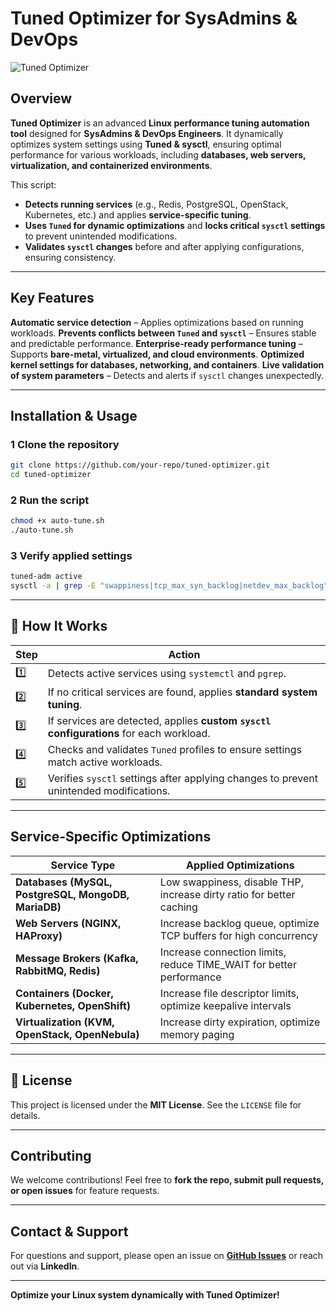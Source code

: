 # Tuned Optimizer for SysAdmins & DevOps

![Tuned Optimizer](https://upload.wikimedia.org/wikipedia/commons/thumb/3/3a/Tuned_Logo.svg/120px-Tuned_Logo.svg.png)

## Overview
**Tuned Optimizer** is an advanced **Linux performance tuning automation tool** designed for **SysAdmins & DevOps Engineers**. It dynamically optimizes system settings using **Tuned & sysctl**, ensuring optimal performance for various workloads, including **databases, web servers, virtualization, and containerized environments**.

This script:
- **Detects running services** (e.g., Redis, PostgreSQL, OpenStack, Kubernetes, etc.) and applies **service-specific tuning**.
- **Uses `Tuned` for dynamic optimizations** and **locks critical `sysctl` settings** to prevent unintended modifications.
- **Validates `sysctl` changes** before and after applying configurations, ensuring consistency.

---

## Key Features
 **Automatic service detection** – Applies optimizations based on running workloads.
 **Prevents conflicts between `Tuned` and `sysctl`** – Ensures stable and predictable performance.
 **Enterprise-ready performance tuning** – Supports **bare-metal, virtualized, and cloud environments**.
 **Optimized kernel settings for databases, networking, and containers**.
 **Live validation of system parameters** – Detects and alerts if `sysctl` changes unexpectedly.

---

## Installation & Usage

### **1 Clone the repository**
```bash
git clone https://github.com/your-repo/tuned-optimizer.git
cd tuned-optimizer
```

### **2 Run the script**
```bash
chmod +x auto-tune.sh
./auto-tune.sh
```

### **3 Verify applied settings**
```bash
tuned-adm active
sysctl -a | grep -E "swappiness|tcp_max_syn_backlog|netdev_max_backlog"
```

---

## 🔧 How It Works
| Step | Action |
|------|--------|
| 1️⃣ | Detects active services using `systemctl` and `pgrep`. |
| 2️⃣ | If no critical services are found, applies **standard system tuning**. |
| 3️⃣ | If services are detected, applies **custom `sysctl` configurations** for each workload. |
| 4️⃣ | Checks and validates `Tuned` profiles to ensure settings match active workloads. |
| 5️⃣ | Verifies `sysctl` settings after applying changes to prevent unintended modifications. |

---

## Service-Specific Optimizations
| Service Type  | Applied Optimizations |
|--------------|----------------------|
| **Databases (MySQL, PostgreSQL, MongoDB, MariaDB)** | Low swappiness, disable THP, increase dirty ratio for better caching |
| **Web Servers (NGINX, HAProxy)** | Increase backlog queue, optimize TCP buffers for high concurrency |
| **Message Brokers (Kafka, RabbitMQ, Redis)** | Increase connection limits, reduce TIME_WAIT for better performance |
| **Containers (Docker, Kubernetes, OpenShift)** | Increase file descriptor limits, optimize keepalive intervals |
| **Virtualization (KVM, OpenStack, OpenNebula)** | Increase dirty expiration, optimize memory paging |

---

## 📜 License
This project is licensed under the **MIT License**. See the `LICENSE` file for details.

---

## Contributing
We welcome contributions! Feel free to **fork the repo, submit pull requests, or open issues** for feature requests.

---

## Contact & Support
For questions and support, please open an issue on **[GitHub Issues](https://github.com/your-repo/tuned-optimizer/issues)** or reach out via **LinkedIn**.

---

**Optimize your Linux system dynamically with Tuned Optimizer!**

